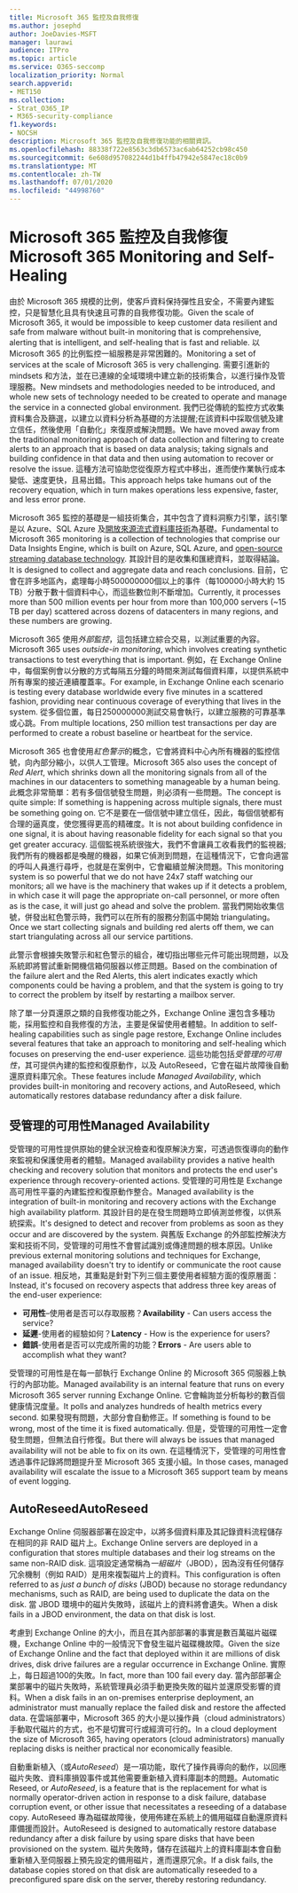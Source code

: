 ```yaml
---
title: Microsoft 365 監控及自我修復
ms.author: josephd
author: JoeDavies-MSFT
manager: laurawi
audience: ITPro
ms.topic: article
ms.service: O365-seccomp
localization_priority: Normal
search.appverid:
- MET150
ms.collection:
- Strat_O365_IP
- M365-security-compliance
f1.keywords:
- NOCSH
description: Microsoft 365 監控及自我修復功能的相關資訊。
ms.openlocfilehash: 88338f722e8563c3db6573ac6ab64252cb98c450
ms.sourcegitcommit: 6e608d957082244d1b4ffb47942e5847ec18c0b9
ms.translationtype: MT
ms.contentlocale: zh-TW
ms.lasthandoff: 07/01/2020
ms.locfileid: "44998760"
---
```

# <a name="microsoft-365-monitoring-and-self-healing"></a><span data-ttu-id="35f89-103">Microsoft 365 監控及自我修復</span><span class="sxs-lookup"><span data-stu-id="35f89-103">Microsoft 365 Monitoring and Self-Healing</span></span>

<span data-ttu-id="35f89-104">由於 Microsoft 365 規模的比例，使客戶資料保持彈性且安全，不需要內建監控，只是智慧化且具有快速且可靠的自我修復功能。</span><span class="sxs-lookup"><span data-stu-id="35f89-104">Given the scale of Microsoft 365, it would be impossible to keep customer data resilient and safe from malware without built-in monitoring that is comprehensive, alerting that is intelligent, and self-healing that is fast and reliable.</span></span> <span data-ttu-id="35f89-105">以 Microsoft 365 的比例監控一組服務是非常困難的。</span><span class="sxs-lookup"><span data-stu-id="35f89-105">Monitoring a set of services at the scale of Microsoft 365 is very challenging.</span></span> <span data-ttu-id="35f89-106">需要引進新的 mindsets 和方法，並在已連線的全域環境中建立新的技術集合，以進行操作及管理服務。</span><span class="sxs-lookup"><span data-stu-id="35f89-106">New mindsets and methodologies needed to be introduced, and whole new sets of technology needed to be created to operate and manage the service in a connected global environment.</span></span> <span data-ttu-id="35f89-107">我們已從傳統的監控方式收集資料集合及篩選，以建立以資料分析為基礎的方法提醒;在該資料中採取信號及建立信任，然後使用「自動化」來復原或解決問題。</span><span class="sxs-lookup"><span data-stu-id="35f89-107">We have moved away from the traditional monitoring approach of data collection and filtering to create alerts to an approach that is based on data analysis; taking signals and building confidence in that data and then using automation to recover or resolve the issue.</span></span> <span data-ttu-id="35f89-108">這種方法可協助您從復原方程式中移出，進而使作業執行成本變低、速度更快，且易出錯。</span><span class="sxs-lookup"><span data-stu-id="35f89-108">This approach helps take humans out of the recovery equation, which in turn makes operations less expensive, faster, and less error prone.</span></span> 

<span data-ttu-id="35f89-109">Microsoft 365 監控的基礎是一組技術集合，其中包含了資料洞察力引擎，該引擎是以 Azure、SQL Azure 及[開放來源流式資料庫技術](https://cassandra.apache.org/)為基礎。</span><span class="sxs-lookup"><span data-stu-id="35f89-109">Fundamental to Microsoft 365 monitoring is a collection of technologies that comprise our Data Insights Engine, which is built on Azure, SQL Azure, and [open-source streaming database technology](https://cassandra.apache.org/).</span></span> <span data-ttu-id="35f89-110">其設計目的是收集和匯總資料，並取得結論。</span><span class="sxs-lookup"><span data-stu-id="35f89-110">It is designed to collect and aggregate data and reach conclusions.</span></span> <span data-ttu-id="35f89-111">目前，它會在許多地區內，處理每小時500000000個以上的事件（每100000小時大約 15 TB）分散于數十個資料中心，而這些數位則不斷增加。</span><span class="sxs-lookup"><span data-stu-id="35f89-111">Currently, it processes more than 500 million events per hour from more than 100,000 servers (~15 TB per day) scattered across dozens of datacenters in many regions, and these numbers are growing.</span></span> 

<span data-ttu-id="35f89-112">Microsoft 365 使用*外部監控*，這包括建立綜合交易，以測試重要的內容。</span><span class="sxs-lookup"><span data-stu-id="35f89-112">Microsoft 365 uses *outside-in monitoring*, which involves creating synthetic transactions to test everything that is important.</span></span> <span data-ttu-id="35f89-113">例如，在 Exchange Online 中，每個案例會以分散的方式每隔五分鐘的時間來測試每個資料庫，以提供系統中所有專案的接近連續覆蓋率。</span><span class="sxs-lookup"><span data-stu-id="35f89-113">For example, in Exchange Online each scenario is testing every database worldwide every five minutes in a scattered fashion, providing near continuous coverage of everything that lives in the system.</span></span> <span data-ttu-id="35f89-114">從多個位置，每日250000000測試交易會執行，以建立服務的可靠基準或心跳。</span><span class="sxs-lookup"><span data-stu-id="35f89-114">From multiple locations, 250 million test transactions per day are performed to create a robust baseline or heartbeat for the service.</span></span> 

<span data-ttu-id="35f89-115">Microsoft 365 也會使用*紅色警示*的概念，它會將資料中心內所有機器的監控信號，向內部分縮小，以供人工管理。</span><span class="sxs-lookup"><span data-stu-id="35f89-115">Microsoft 365 also uses the concept of *Red Alert*, which shrinks down all the monitoring signals from all of the machines in our datacenters to something manageable by a human being.</span></span> <span data-ttu-id="35f89-116">此概念非常簡單：若有多個信號發生問題，則必須有一些問題。</span><span class="sxs-lookup"><span data-stu-id="35f89-116">The concept is quite simple: If something is happening across multiple signals, there must be something going on.</span></span> <span data-ttu-id="35f89-117">它不是要在一個信號中建立信任，因此，每個信號都有合理的逼真度，使您獲得更高的精確度。</span><span class="sxs-lookup"><span data-stu-id="35f89-117">It is not about building confidence in one signal, it is about having reasonable fidelity for each signal so that you get greater accuracy.</span></span> <span data-ttu-id="35f89-118">這個監視系統很強大，我們不會讓員工收看我們的監視器;我們所有的機器都是喚醒的機器，如果它偵測到問題，在這種情況下，它會向適當的呼叫人員進行尋呼，也就是在案例中，它會繼續並解決問題。</span><span class="sxs-lookup"><span data-stu-id="35f89-118">This monitoring system is so powerful that we do not have 24x7 staff watching our monitors; all we have is the machinery that wakes up if it detects a problem, in which case it will page the appropriate on-call personnel, or more often as is the case, it will just go ahead and solve the problem.</span></span> <span data-ttu-id="35f89-119">當我們開始收集信號，併發出紅色警示時，我們可以在所有的服務分割區中開始 triangulating。</span><span class="sxs-lookup"><span data-stu-id="35f89-119">Once we start collecting signals and building red alerts off them, we can start triangulating across all our service partitions.</span></span> 

<span data-ttu-id="35f89-120">此警示會根據失敗警示和紅色警示的組合，確切指出哪些元件可能出現問題，以及系統即將嘗試重新開機信箱伺服器以修正問題。</span><span class="sxs-lookup"><span data-stu-id="35f89-120">Based on the combination of the failure alert and the Red Alerts, this alert indicates exactly which components could be having a problem, and that the system is going to try to correct the problem by itself by restarting a mailbox server.</span></span> 

<span data-ttu-id="35f89-121">除了單一分頁還原之類的自我修復功能之外，Exchange Online 還包含多種功能，採用監控和自我修復的方法，主要是保留使用者體驗。</span><span class="sxs-lookup"><span data-stu-id="35f89-121">In addition to self-healing capabilities such as single page restore, Exchange Online includes several features that take an approach to monitoring and self-healing which focuses on preserving the end-user experience.</span></span> <span data-ttu-id="35f89-122">這些功能包括*受管理的可用性*，其可提供內建的監控和復原動作，以及 AutoReseed，它會在磁片故障後自動還原資料庫冗余。</span><span class="sxs-lookup"><span data-stu-id="35f89-122">These features include *Managed Availability*, which provides built-in monitoring and recovery actions, and AutoReseed, which automatically restores database redundancy after a disk failure.</span></span> 

## <a name="managed-availability"></a><span data-ttu-id="35f89-123">受管理的可用性</span><span class="sxs-lookup"><span data-stu-id="35f89-123">Managed Availability</span></span> 

<span data-ttu-id="35f89-124">受管理的可用性提供原始的健全狀況檢查和復原解決方案，可透過恢復導向的動作來監視和保護使用者的體驗。</span><span class="sxs-lookup"><span data-stu-id="35f89-124">Managed availability provides a native health checking and recovery solution that monitors and protects the end user's experience through recovery-oriented actions.</span></span> <span data-ttu-id="35f89-125">受管理的可用性是 Exchange 高可用性平臺的內建監控和復原動作整合。</span><span class="sxs-lookup"><span data-stu-id="35f89-125">Managed availability is the integration of built-in monitoring and recovery actions with the Exchange high availability platform.</span></span> <span data-ttu-id="35f89-126">其設計目的是在發生問題時立即偵測並修復，以供系統探索。</span><span class="sxs-lookup"><span data-stu-id="35f89-126">It's designed to detect and recover from problems as soon as they occur and are discovered by the system.</span></span> <span data-ttu-id="35f89-127">與舊版 Exchange 的外部監控解決方案和技術不同，受管理的可用性不會嘗試識別或傳達問題的根本原因。</span><span class="sxs-lookup"><span data-stu-id="35f89-127">Unlike previous external monitoring solutions and techniques for Exchange, managed availability doesn't try to identify or communicate the root cause of an issue.</span></span> <span data-ttu-id="35f89-128">相反地，其重點是針對下列三個主要使用者經驗方面的復原層面：</span><span class="sxs-lookup"><span data-stu-id="35f89-128">Instead, it's focused on recovery aspects that address three key areas of the end-user experience:</span></span>

- <span data-ttu-id="35f89-129">**可用性**–使用者是否可以存取服務？</span><span class="sxs-lookup"><span data-stu-id="35f89-129">**Availability** - Can users access the service?</span></span> 
- <span data-ttu-id="35f89-130">**延遲**-使用者的經驗如何？</span><span class="sxs-lookup"><span data-stu-id="35f89-130">**Latency** - How is the experience for users?</span></span> 
- <span data-ttu-id="35f89-131">**錯誤**-使用者是否可以完成所需的功能？</span><span class="sxs-lookup"><span data-stu-id="35f89-131">**Errors** - Are users able to accomplish what they want?</span></span> 

<span data-ttu-id="35f89-132">受管理的可用性是在每一部執行 Exchange Online 的 Microsoft 365 伺服器上執行的內部功能。</span><span class="sxs-lookup"><span data-stu-id="35f89-132">Managed availability is an internal feature that runs on every Microsoft 365 server running Exchange Online.</span></span> <span data-ttu-id="35f89-133">它會輪詢並分析每秒的數百個健康情況度量。</span><span class="sxs-lookup"><span data-stu-id="35f89-133">It polls and analyzes hundreds of health metrics every second.</span></span> <span data-ttu-id="35f89-134">如果發現有問題，大部分會自動修正。</span><span class="sxs-lookup"><span data-stu-id="35f89-134">If something is found to be wrong, most of the time it is fixed automatically.</span></span> <span data-ttu-id="35f89-135">但是，受管理的可用性一定會發生問題，但無法自行修復。</span><span class="sxs-lookup"><span data-stu-id="35f89-135">But there will always be issues that managed availability will not be able to fix on its own.</span></span> <span data-ttu-id="35f89-136">在這種情況下，受管理的可用性會透過事件記錄將問題提升至 Microsoft 365 支援小組。</span><span class="sxs-lookup"><span data-stu-id="35f89-136">In those cases, managed availability will escalate the issue to a Microsoft 365 support team by means of event logging.</span></span>

## <a name="autoreseed"></a><span data-ttu-id="35f89-137">AutoReseed</span><span class="sxs-lookup"><span data-stu-id="35f89-137">AutoReseed</span></span>

<span data-ttu-id="35f89-138">Exchange Online 伺服器部署在設定中，以將多個資料庫及其記錄資料流程儲存在相同的非 RAID 磁片上。</span><span class="sxs-lookup"><span data-stu-id="35f89-138">Exchange Online servers are deployed in a configuration that stores multiple databases and their log streams on the same non-RAID disk.</span></span> <span data-ttu-id="35f89-139">這項設定通常稱為*一組磁片*（JBOD），因為沒有任何儲存冗余機制（例如 RAID）是用來複製磁片上的資料。</span><span class="sxs-lookup"><span data-stu-id="35f89-139">This configuration is often referred to as *just a bunch of disks* (JBOD) because no storage redundancy mechanisms, such as RAID, are being used to duplicate the data on the disk.</span></span> <span data-ttu-id="35f89-140">當 JBOD 環境中的磁片失敗時，該磁片上的資料將會遺失。</span><span class="sxs-lookup"><span data-stu-id="35f89-140">When a disk fails in a JBOD environment, the data on that disk is lost.</span></span> 

<span data-ttu-id="35f89-141">考慮到 Exchange Online 的大小，而且在其內部部署的事實是數百萬磁片磁碟機，Exchange Online 中的一般情況下會發生磁片磁碟機故障。</span><span class="sxs-lookup"><span data-stu-id="35f89-141">Given the size of Exchange Online and the fact that deployed within it are millions of disk drives, disk drive failures are a regular occurrence in Exchange Online.</span></span> <span data-ttu-id="35f89-142">實際上，每日超過100的失敗。</span><span class="sxs-lookup"><span data-stu-id="35f89-142">In fact, more than 100 fail every day.</span></span> <span data-ttu-id="35f89-143">當內部部署企業部署中的磁片失敗時，系統管理員必須手動更換失敗的磁片並還原受影響的資料。</span><span class="sxs-lookup"><span data-stu-id="35f89-143">When a disk fails in an on-premises enterprise deployment, an administrator must manually replace the failed disk and restore the affected data.</span></span> <span data-ttu-id="35f89-144">在雲端部署中，Microsoft 365 的大小是以操作員（cloud administrators）手動取代磁片的方式，也不是切實可行或經濟可行的。</span><span class="sxs-lookup"><span data-stu-id="35f89-144">In a cloud deployment the size of Microsoft 365, having operators (cloud administrators) manually replacing disks is neither practical nor economically feasible.</span></span> 

<span data-ttu-id="35f89-145">自動重新植入（或*AutoReseed*）是一項功能，取代了操作員導向的動作，以回應磁片失敗、資料庫損毀事件或其他需要重新植入資料庫副本的問題。</span><span class="sxs-lookup"><span data-stu-id="35f89-145">Automatic Reseed, or *AutoReseed*, is a feature that is the replacement for what is normally operator-driven action in response to a disk failure, database corruption event, or other issue that necessitates a reseeding of a database copy.</span></span> <span data-ttu-id="35f89-146">AutoReseed 專為磁碟故障後，使用佈建在系統上的備用磁碟自動還原資料庫備援而設計。</span><span class="sxs-lookup"><span data-stu-id="35f89-146">AutoReseed is designed to automatically restore database redundancy after a disk failure by using spare disks that have been provisioned on the system.</span></span> <span data-ttu-id="35f89-147">磁片失敗時，儲存在該磁片上的資料庫副本會自動重新植入至伺服器上預先設定的備用磁片，進而還原冗余。</span><span class="sxs-lookup"><span data-stu-id="35f89-147">If a disk fails, the database copies stored on that disk are automatically reseeded to a preconfigured spare disk on the server, thereby restoring redundancy.</span></span> 